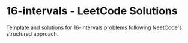 # 16-intervals - LeetCode Solutions
Template and solutions for 16-intervals problems following NeetCode's structured approach.
